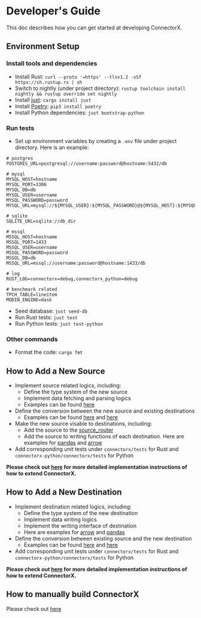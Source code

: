 # Developer's Guide

This doc describes how you can get started at developing ConnectorX.

## Environment Setup

### Install tools and dependencies

* Install Rust: `curl --proto '=https' --tlsv1.2 -sSf https://sh.rustup.rs | sh`
* Switch to nightly (under project directory): `rustup toolchain install nightly && rustup override set nightly`
* Install [just](https://github.com/casey/just): `cargo install just`
* Install [Poetry](https://python-poetry.org/docs/): `pip3 install poetry`
* Install Python dependencies: `just bootstrap-python`


### Run tests

* Set up environment variables by creating a `.env` file under project directory. Here is an example:
```
# postgres
POSTGRES_URL=postgresql://username:password@hostname:5432/db

# mysql
MYSQL_HOST=hostname
MYSQL_PORT=3306
MYSQL_DB=db
MYSQL_USER=username
MYSQL_PASSWORD=password
MYSQL_URL=mysql://${MYSQL_USER}:${MYSQL_PASSWORD}@${MYSQL_HOST}:${MYSQL_PORT}/${MYSQL_DB}

# sqlite
SQLITE_URL=sqlite://db_dir

# mssql
MSSQL_HOST=hostname
MSSQL_PORT=1433
MSSQL_USER=username
MSSQL_PASSWORD=password
MSSQL_DB=db
MSSQL_URL=mssql://username:password@hostname:1433/db

# log
RUST_LOG=connectorx=debug,connectorx_python=debug

# benchmark related
TPCH_TABLE=lineitem
MODIN_ENGINE=dask

```

* Seed database: `just seed-db`
* Run Rust tests: `just test`
* Run Python tests: `just test-python`

### Other commands

* Format the code: `cargo fmt`

## How to Add a New Source

* Implement source related logics, including:
  * Define the type system of the new source
  * Implement data fetching and parsing logics
  * Examples can be found [here](https://github.com/sfu-db/connector-x/blob/main/connectorx/src/sources)
* Define the conversion between the new source and existing destinations
  * Examples can be found [here](https://github.com/sfu-db/connector-x/tree/main/connectorx/src/transports) and [here](https://github.com/sfu-db/connector-x/tree/main/connectorx-python/src/pandas/transports)
* Make the new source visable to destinations, including:
  * Add the source to the [source_router](https://github.com/sfu-db/connector-x/blob/main/connectorx-python/src/source_router.rs)
  * Add the source to writing functions of each destination. Here are examples for [pandas](https://github.com/sfu-db/connector-x/blob/main/connectorx-python/src/pandas/mod.rs) and [arrow](https://github.com/sfu-db/connector-x/blob/main/connectorx-python/src/arrow.rs)
* Add corresponding unit tests under `connectorx/tests` for Rust and `connectorx-python/connectorx/tests` for Python

**Please check out [here](https://sfu-db.github.io/connector-x/connectorx/#extending-connectorx) for more detailed implementation instructions of how to extend ConnectorX.**

## How to Add a New Destination

* Implement destination related logics, including:
  * Define the type system of the new destination
  * Implement data writing logics
  * Implement the writing interface of destination
  * Here are examples for [arrow](https://github.com/sfu-db/connector-x/tree/main/connectorx/src/destinations/arrow) and [pandas](https://github.com/sfu-db/connector-x/tree/main/connectorx-python/src/pandas)
* Define the conversion between existing source and the new destination
  * Examples can be found [here](https://github.com/sfu-db/connector-x/tree/main/connectorx/src/transports) and [here](https://github.com/sfu-db/connector-x/tree/main/connectorx-python/src/pandas/transports)
* Add corresponding unit tests under `connectorx/tests` for Rust and `connectorx-python/connectorx/tests` for Python

**Please check out [here](https://sfu-db.github.io/connector-x/connectorx/#extending-connectorx) for more detailed implementation instructions of how to extend ConnectorX.**

## How to manually build ConnectorX

Please check out [here](https://sfu-db.github.io/connector-x/install.html#build-from-source-code)